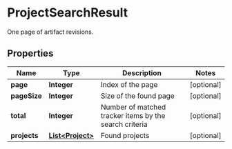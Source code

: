 

# ProjectSearchResult

One page of artifact revisions.
## Properties

Name | Type | Description | Notes
------------ | ------------- | ------------- | -------------
**page** | **Integer** | Index of the page |  [optional]
**pageSize** | **Integer** | Size of the found page |  [optional]
**total** | **Integer** | Number of matched tracker items by the search criteria |  [optional]
**projects** | [**List&lt;Project&gt;**](Project.md) | Found projects |  [optional]



